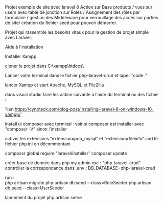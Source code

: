 Projet exemple de site avec laravel 8
Action sur Base products / vues sur users avec table de jonction sur Roles / Assignement des rôles par formulaire / gestion des Middleware pour verrouillage des accès sur parties de site/ création du fichier seed pour pouvoir démarrer.

Projet qui rassemble les besoins vitaux pour la gestion de projet simple avec Laravel;



Aide à l'installation

Installer Xampp

cloner le projet dans
C:\xampp\htdocs\

Lancer votre terminal dans le fichier php-laravel-crud et taper “code .”

lancer Xampp et start Apache, MySQL et FileZilla

dans visual studio faire les action suivante à l'aide du terminal ou des fichier :


'lien https://cynoteck.com/blog-post/installing-laravel-8-on-windows-10-xampp/'

install ui composer avec terminal :
voir si composer est installer avec "composer -V"
sinon l'installer

activer les extensions “extension=pdo_mysql” et “extension=fileinfo” and le fichier php.ini
en décommentant



composer global require “laravel/installer”
composer update



créer base de donnée dans php my admin exe : "php-laravel-crud"
controller la correspondance dans .env :
DB_DATABASE=php-laravel-crud

run :  
php artisan migrate
php artisan db:seed --class=RoleSeeder
php artisan db:seed --class=UserSeeder


lancement du projet
php artisan serve
